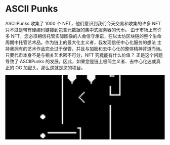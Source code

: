 # ASCll Punks

ASCllPunks 收集了 1000 个 NFT，他们意识到我们今天交易和收集的许多 NFT 只不过是带有硬编码链接到包含元数据的集中式服务器的代币。 由于市场上有许多 NFT，您必须相信托管实际图像的人会信守承诺，在以太坊区块链的整个生命周期中托管艺术品。作为链上的最大化主义者，我发现信任中心化服务的想法 主持我拥有的艺术作品完全过于保管，并且与加密和去中心化的整体精神背道而驰。 只要代币本身不是与相关艺术密不可分，NFT 究竟能有什么价值？ 正是这个问题导致了 ASCIIPunks 的发展。因此，如果您是链上极简主义者、去中心化迷或真正的 OG 加密头，那么这就是您的项目。

![微信截图_20220823163633](微信截图_20220823163633.png)
